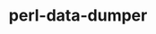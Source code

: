 ---
title: "perl-data-dumper"
layout: cache
categories: [package, v0.20.3]
meta: {"versions": ["2.173"], "compilers": ["gcc@=11.1.0", "gcc@=11.4.0", "oneapi@=2023.0.0"], "oss": ["ubuntu20.04", "ubuntu22.04"], "platforms": ["linux"], "targets": ["x86_64", "x86_64_v3"], "stacks": ["data-vis-sdk", "e4s", "e4s-oneapi", "ml-linux-x86_64-cpu", "ml-linux-x86_64-cuda", "ml-linux-x86_64-rocm", "root"], "num_specs": 3, "num_specs_by_stack": {"root": 3, "e4s-oneapi": 1, "e4s": 1, "data-vis-sdk": 1, "ml-linux-x86_64-rocm": 1, "ml-linux-x86_64-cuda": 1, "ml-linux-x86_64-cpu": 1}}
spec_details: [{"hash": "zc3xss3rsc34jfog22ibw5wslbci6zsv", "compiler": "oneapi@=2023.0.0", "versions": ["2.173"], "os": "ubuntu20.04", "platform": "linux", "target": "x86_64", "variants": ["build_system=perl"], "stacks": ["root", "e4s-oneapi"], "size": "-", "tarball": "https://binaries.spack.io/releases/v0.20.3/build_cache/linux-ubuntu20.04-x86_64/oneapi-2023.0.0/perl-data-dumper-2.173/linux-ubuntu20.04-x86_64-oneapi-2023.0.0-perl-data-dumper-2.173-zc3xss3rsc34jfog22ibw5wslbci6zsv.spack"}, {"hash": "jtncskeeypimyjfjrciz472yu32bff7f", "compiler": "gcc@=11.1.0", "versions": ["2.173"], "os": "ubuntu20.04", "platform": "linux", "target": "x86_64_v3", "variants": ["build_system=perl"], "stacks": ["root", "e4s", "data-vis-sdk"], "size": "-", "tarball": "https://binaries.spack.io/releases/v0.20.3/build_cache/linux-ubuntu20.04-x86_64_v3/gcc-11.1.0/perl-data-dumper-2.173/linux-ubuntu20.04-x86_64_v3-gcc-11.1.0-perl-data-dumper-2.173-jtncskeeypimyjfjrciz472yu32bff7f.spack"}, {"hash": "xnzfwban32w47ad2tjkm3y4rk63wv3zq", "compiler": "gcc@=11.4.0", "versions": ["2.173"], "os": "ubuntu22.04", "platform": "linux", "target": "x86_64_v3", "variants": ["build_system=perl"], "stacks": ["ml-linux-x86_64-rocm", "root", "ml-linux-x86_64-cuda", "ml-linux-x86_64-cpu"], "size": "-", "tarball": "https://binaries.spack.io/releases/v0.20.3/build_cache/linux-ubuntu22.04-x86_64_v3/gcc-11.4.0/perl-data-dumper-2.173/linux-ubuntu22.04-x86_64_v3-gcc-11.4.0-perl-data-dumper-2.173-xnzfwban32w47ad2tjkm3y4rk63wv3zq.spack"}]
---